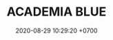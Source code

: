 ---
layout: liga-indigo-team
permalink: /team/:title.html
categories: ROCT BRONCE
team: ACADEMIA BLUE
maincover: /assets/logos/BLUE.png
puntosLJMAYO24: 6
date: 2020-08-29 10:29:20 +0700
title: ACADEMIA BLUE
ID: BLUE
puntos: 0
pj: 2



---